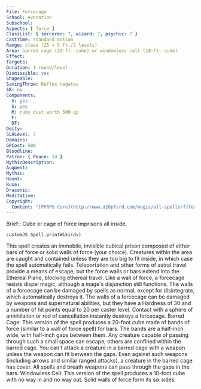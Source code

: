 ```yaml
---
File: Forcecage
School: evocation
Subschool: 
Aspects: [ force ]
ClassList: { sorcerer: 7, wizard: 7, psychic: 7 }
CastTime: standard action
Range: close (25 + 5 ft./2 levels)
Area: barred cage (20-ft. cube) or windowless cell (10-ft. cube)
Effect: 
Targets: 
Duration: 1 round/level
Dismissible: yes
Shapeable: 
SavingThrow: Reflex negates
SR: no
Components:
  V: yes
  S: yes
  M: ruby dust worth 500 gp
  F: 
  DF: 
Deity: 
SLALevel: 7
Domains: 
GPCost: 500
Bloodline: 
Patron: { Peace: 14 }
MythicDescription: 
Augment: 
Mythic: 
Haunt: 
Ruse: 
Draconic: 
Meditative: 
Copyright:
  Content: "[PFRPG Core](http://www.d20pfsrd.com/magic/all-spells/f/forcecage)"
---
```

Brief:: Cube or cage of force imprisons all inside.

```dataviewjs
customJS.Spell.printWiki(dv)
```

This spell creates an immobile, invisible cubical prison composed of either bars of force or solid walls of force (your choice).  Creatures within the area are caught and contained unless they are too big to fit inside, in which case the spell automatically fails.  Teleportation and other forms of astral travel provide a means of escape, but the force walls or bars extend into the Ethereal Plane, blocking ethereal travel.  Like a wall of force, a forcecage resists dispel magic, although a mage's disjunction still functions. The walls of a forcecage can be damaged by spells as normal, except for disintegrate, which automatically destroys it. The walls of a forcecage can be damaged by weapons and supernatural abilities, but they have a Hardness of 30 and a number of hit points equal to 20 per caster level. Contact with a sphere of annihilation or rod of cancellation instantly destroys a forcecage.  Barred Cage: This version of the spell produces a 20-foot cube made of bands of force (similar to a wall of force spell) for bars. The bands are a half-inch wide, with half-inch gaps between them. Any creature capable of passing through such a small space can escape; others are confined within the barred cage. You can't attack a creature in a barred cage with a weapon unless the weapon can fit between the gaps. Even against such weapons (including arrows and similar ranged attacks), a creature in the barred cage has cover. All spells and breath weapons can pass through the gaps in the bars.  Windowless Cell: This version of the spell produces a 10-foot cube with no way in and no way out. Solid walls of force form its six sides.
